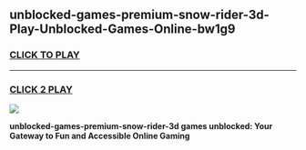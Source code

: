 
## unblocked-games-premium-snow-rider-3d-Play-Unblocked-Games-Online-bw1g9
<h3>
<a href="https://premium76.site?title=unblocked-games-premium-snow-rider-3d&ref=25A">CLICK TO PLAY</a></h3>
<hr>

<h3>
<a href="https://premium76.site?title=unblocked-games-premium-snow-rider-3d&ref=25A">CLICK 2 PLAY</a>
  
</h3>

<a href="https://premium76.site?title=unblocked-games-premium-snow-rider-3d&ref=25A"><img src="https://clearcache.store/games.png"></a>


**unblocked-games-premium-snow-rider-3d games unblocked: Your Gateway to Fun and Accessible Online Gaming**
